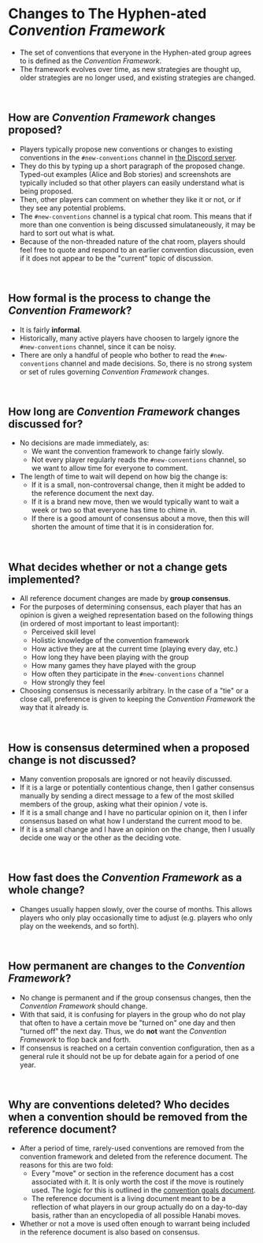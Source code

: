 # Changes to The Hyphen-ated *Convention Framework*

* The set of conventions that everyone in the Hyphen-ated group agrees to is defined as the *Convention Framework*.
* The framework evolves over time, as new strategies are thought up, older strategies are no longer used, and existing strategies are changed.

<br />

## How are *Convention Framework* changes proposed?

* Players typically propose new conventions or changes to existing conventions in the `#new-conventions` channel in [the Discord server](https://discord.gg/FADvkJp).
* They do this by typing up a short paragraph of the proposed change. Typed-out examples (Alice and Bob stories) and screenshots are typically included so that other players can easily understand what is being proposed.
* Then, other players can comment on whether they like it or not, or if they see any potential problems.
* The `#new-conventions` channel is a typical chat room. This means that if more than one convention is being discussed simulataneously, it may be hard to sort out what is what.
* Because of the non-threaded nature of the chat room, players should feel free to quote and respond to an earlier convention discussion, even if it does not appear to be the "current" topic of discussion.

<br />

## How formal is the process to change the *Convention Framework*?

* It is fairly **informal**.
* Historically, many active players have choosen to largely ignore the `#new-conventions` channel, since it can be noisy.
* There are only a handful of people who bother to read the `#new-conventions` channel and made decisions. So, there is no strong system or set of rules governing *Convention Framework* changes.

<br />

## How long are *Convention Framework* changes discussed for?

* No decisions are made immediately, as:
  * We want the convention framework to change fairly slowly.
  * Not every player regularly reads the `#new-conventions` channel, so we want to allow time for everyone to comment.
* The length of time to wait will depend on how big the change is:
  * If it is a small, non-controversal change, then it might be added to the reference document the next day.
  * If it is a brand new move, then we would typically want to wait a week or two so that everyone has time to chime in.
  * If there is a good amount of consensus about a move, then this will shorten the amount of time that it is in consideration for.

<br />

## What decides whether or not a change gets implemented?

* All reference document changes are made by **group consensus**.
* For the purposes of determining consensus, each player that has an opinion is given a weighed representation based on the following things (in ordered of most important to least important):
  * Perceived skill level
  * Holistic knowledge of the convention framework
  * How active they are at the current time (playing every day, etc.)
  * How long they have been playing with the group
  * How many games they have played with the group
  * How often they participate in the `#new-conventions` channel
  * How strongly they feel
* Choosing consensus is necessarily arbitrary. In the case of a "tie" or a close call, preference is given to keeping the *Convention Framework* the way that it already is.

<br />

## How is consensus determined when a proposed change is not discussed?

* Many convention proposals are ignored or not heavily discussed.
* If it is a large or potentially contentious change, then I gather consensus manually by sending a direct message to a few of the most skilled members of the group, asking what their opinion / vote is.
* If it is a small change and I have no particular opinion on it, then I infer consensus based on what how I understand the current mood to be.
* If it is a small change and I have an opinion on the change, then I usually decide one way or the other as the deciding vote.

<br />

## How fast does the *Convention Framework* as a whole change?

* Changes usually happen slowly, over the course of months. This allows players who only play occasionally time to adjust (e.g. players who only play on the weekends, and so forth).

<br />

## How permanent are changes to the *Convention Framework*?

* No change is permanent and if the group consensus changes, then the *Convention Framework* should change.
* With that said, it is confusing for players in the group who do not play that often to have a certain move be "turned on" one day and then "turned off" the next day. Thus, we do **not** want the *Convention Framework* to flop back and forth.
* If consensus is reached on a certain convention configuration, then as a general rule it should not be up for debate again for a period of one year.

<br />

## Why are conventions deleted? Who decides when a convention should be removed from the reference document?

* After a period of time, rarely-used conventions are removed from the convention framework and deleted from the reference document. The reasons for this are two fold:
  * Every "move" or section in the reference document has a cost associated with it. It is only worth the cost if the move is routinely used. The logic for this is outlined in the [convention goals document](https://github.com/Zamiell/hanabi-conventions/blob/master/misc/Convention_Goals.md).
  * The reference document is a living document meant to be a reflection of what players in our group actually do on a day-to-day basis, rather than an encyclopedia of all possible Hanabi moves.
* Whether or not a move is used often enough to warrant being included in the reference document is also based on consensus.

